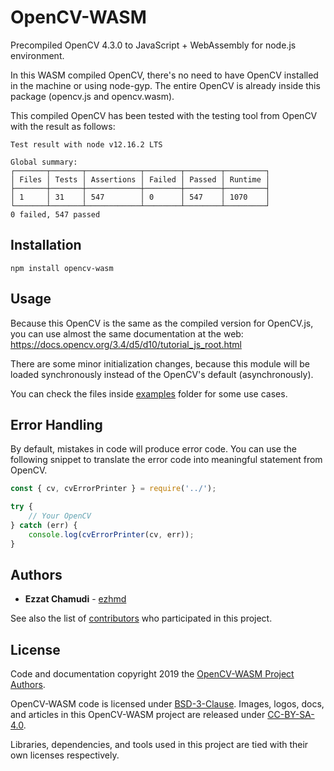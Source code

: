 # OpenCV-WASM

Precompiled OpenCV 4.3.0 to JavaScript + WebAssembly for node.js environment.

In this WASM compiled OpenCV, there's no need to have OpenCV installed in the machine or using node-gyp.
The entire OpenCV is already inside this package (opencv.js and opencv.wasm).

This compiled OpenCV has been tested with the testing tool from OpenCV with the result as follows:

```
Test result with node v12.16.2 LTS

Global summary:
┌───────┬───────┬────────────┬────────┬────────┬─────────┐
│ Files │ Tests │ Assertions │ Failed │ Passed │ Runtime │
├───────┼───────┼────────────┼────────┼────────┼─────────┤
│ 1     │ 31    │ 547        │ 0      │ 547    │ 1070    │
└───────┴───────┴────────────┴────────┴────────┴─────────┘
0 failed, 547 passed
```

## Installation
```
npm install opencv-wasm
```

## Usage

Because this OpenCV is the same as the compiled version for OpenCV.js, you can use almost the same documentation at the web: https://docs.opencv.org/3.4/d5/d10/tutorial_js_root.html

There are some minor initialization changes, because this module will be loaded synchronously instead of the OpenCV's default (asynchronously). 

You can check the files inside [examples](https://github.com/ezhmd/opencv-wasm/tree/master/examples) folder for some use cases.

## Error Handling

By default, mistakes in code will produce error code. You can use the following snippet to translate the error code into meaningful statement from OpenCV.

```js
const { cv, cvErrorPrinter } = require('../');

try {
    // Your OpenCV
} catch (err) {
    console.log(cvErrorPrinter(cv, err));
}
```

<!-- add versioning section -->
## Authors

* **Ezzat Chamudi** - [ezhmd](https://github.com/ezhmd)

See also the list of [contributors](https://github.com/ezhmd/opencv-wasm/graphs/contributors) who participated in this project.

## License

Code and documentation copyright 2019 the [OpenCV-WASM Project Authors](https://github.com/ezhmd/opencv-wasm/graphs/contributors). 

OpenCV-WASM code is licensed under [BSD-3-Clause](https://opensource.org/licenses/BSD-3-Clause). Images, logos, docs, and articles in this OpenCV-WASM project are released under [CC-BY-SA-4.0](https://creativecommons.org/licenses/by-sa/4.0/legalcode).

Libraries, dependencies, and tools used in this project are tied with their own licenses respectively.
